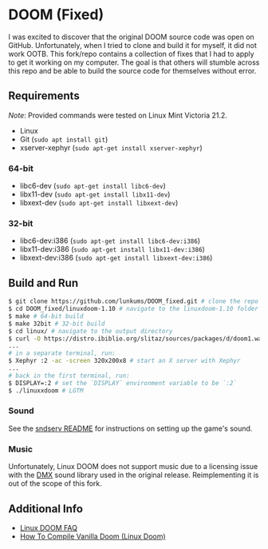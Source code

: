 # DOOM (Fixed)

I was excited to discover that the original DOOM source code was open on GitHub. Unfortunately, when I tried to clone and build it for myself, it did not work OOTB. This fork/repo contains a collection of fixes that I had to apply to get it working on my computer. The goal is that others will stumble across this repo and be able to build the source code for themselves without error.

## Requirements

_Note_: Provided commands were tested on Linux Mint Victoria 21.2.

- Linux
- Git (`sudo apt install git`)
- xserver-xephyr (`sudo apt-get install xserver-xephyr`)

### 64-bit

- libc6-dev (`sudo apt-get install libc6-dev`)
- libx11-dev (`sudo apt-get install libx11-dev`)
- libxext-dev (`sudo apt-get install libxext-dev`)

### 32-bit

- libc6-dev:i386 (`sudo apt-get install libc6-dev:i386`)
- libx11-dev:i386 (`sudo apt-get install libx11-dev:i386`)
- libxext-dev:i386 (`sudo apt-get install libxext-dev:i386`)

## Build and Run

```bash
$ git clone https://github.com/lunkums/DOOM_fixed.git # clone the repo
$ cd DOOM_fixed/linuxdoom-1.10 # navigate to the linuxdoom-1.10 folder
$ make # 64-bit build
$ make 32bit # 32-bit build
$ cd linux/ # navigate to the output directory
$ curl -O https://distro.ibiblio.org/slitaz/sources/packages/d/doom1.wad # download the shareware wad
...
# in a separate terminal, run:
$ Xephyr :2 -ac -screen 320x200x8 # start an X server with Xephyr
...
# back in the first terminal, run:
$ DISPLAY=:2 # set the `DISPLAY` environment variable to be `:2`
$ ./linuxxdoom # LGTM
```

### Sound

See the [sndserv README](./sndserv/README.md) for instructions on setting up the game's sound.

### Music

Unfortunately, Linux DOOM does not support music due to a licensing issue with the [DMX](https://doomwiki.org/wiki/DMX) sound library used in the original release. Reimplementing it is out of the scope of this fork.

## Additional Info

- [Linux DOOM FAQ](https://hexadecimal.uoregon.edu/~stevev/Linux-DOOM-FAQ.html)
- [How To Compile Vanilla Doom (Linux Doom)](https://www.youtube.com/watch?v=9JgQfQHHhTw)
